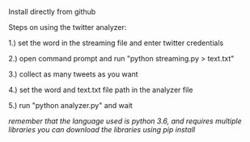 Install directly from github

Steps on using the twitter analyzer:

1.) set the word in the streaming file and enter twitter credentials

2.) open command prompt and run "python streaming.py > text.txt"

3.) collect as many tweets as you want

4.) set the word and text.txt file path in the analyzer file

5.) run "python analyzer.py" and wait

*remember that the language used is python 3.6, and requires multiple libraries*
*you can download the libraries using pip install*


